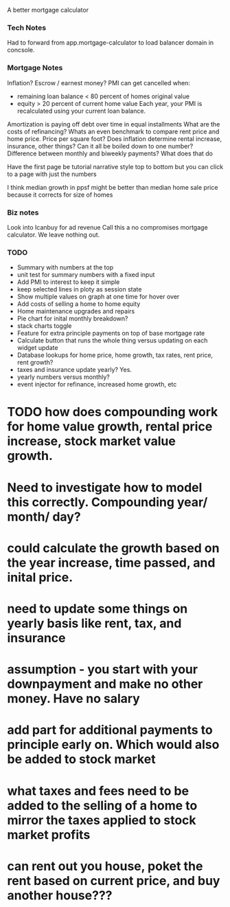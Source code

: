 A better mortgage calculator


### Tech Notes
Had to forward from app.mortgage-calculator to load balancer domain in concsole.

### Mortgage Notes
Inflation?
Escrow / earnest money?
PMI can get cancelled when:
- remaining loan balance < 80 percent of homes original value
- equity > 20 percent of current home value
Each year, your PMI is recalculated using your current loan balance.

Amortization is paying off debt over time in equal installments
What are the costs of refinancing?
Whats an even benchmark to compare rent price and home price. Price per square foot?
Does inflation determine rental increase, insurance, other things? Can it all be boiled down to one number?
Difference between monthly and biweekly payments? What does that do

Have the first page be tutorial narrative style top to bottom but you can click to a page with just the numbers

I think median growth in ppsf might be better than median home sale price because it corrects for size of homes

### Biz notes
Look into Icanbuy for ad revenue
Call this a no compromises mortgage calculator. We leave nothing out.

### TODO
- Summary with numbers at the top
- unit test for summary numbers with a fixed input
- Add PMI to interest to keep it simple
- keep selected lines in ploty as session state
- Show multiple values on graph at one time for hover over
- Add costs of selling a home to home equity
- Home maintenance upgrades and repairs
- Pie chart for inital monthly breakdown?
- stack charts toggle
- Feature for extra principle payments on top of base mortgage rate
- Calculate button that runs the whole thing versus updating on each widget update
- Database lookups for home price, home growth, tax rates, rent price, rent growth?
- taxes and insurance update yearly? Yes.
- yearly numbers versus monthly?
- event injector for refinance, increased home growth, etc




# TODO how does compounding work for home value growth, rental price increase, stock market value growth.
# Need to investigate how to model this correctly. Compounding year/ month/ day?
# could calculate the growth based on the year increase, time passed, and inital price.

# need to update some things on yearly basis like rent, tax, and insurance
# assumption - you start with your downpayment and make no other money. Have no salary

# add part for additional payments to principle early on. Which would also be added to stock market
# what taxes and fees need to be added to the selling of a home to mirror the taxes applied to stock market profits

# can rent out you house, poket the rent based on current price, and buy another house???
